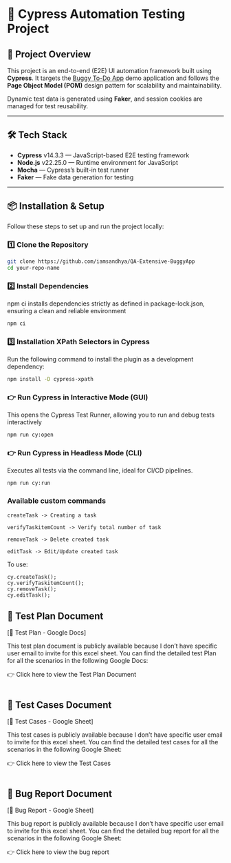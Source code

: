 # 🚀 Cypress Automation Testing Project

## 📌 Project Overview

This project is an end-to-end (E2E) UI automation framework built using **Cypress**. It targets the [Buggy To-Do App](https://bug-test-swart.vercel.app/) demo application and follows the **Page Object Model (POM)** design pattern for scalability and maintainability.

Dynamic test data is generated using **Faker**, and session cookies are managed for test reusability.

---

## 🛠️ Tech Stack

- **Cypress** v14.3.3 — JavaScript-based E2E testing framework
- **Node.js** v22.25.0 — Runtime environment for JavaScript
- **Mocha** — Cypress’s built-in test runner
- **Faker** — Fake data generation for testing

---

## 📦 Installation & Setup

Follow these steps to set up and run the project locally:

### 1️⃣ Clone the Repository

```bash
git clone https://github.com/iamsandhya/QA-Extensive-BuggyApp
cd your-repo-name
```
### 2️⃣ Install Dependencies
npm ci installs dependencies strictly as defined in package-lock.json, ensuring a clean and reliable environment
```bash
npm ci
```

### 3️⃣ Installation XPath Selectors in Cypress

Run the following command to install the plugin as a development dependency:
```bash
npm install -D cypress-xpath
```

### 👉 Run Cypress in Interactive Mode (GUI)
This opens the Cypress Test Runner, allowing you to run and debug tests interactively
```bash
npm run cy:open
```

### 👉 Run Cypress in Headless Mode (CLI)
Executes all tests via the command line, ideal for CI/CD pipelines.
```bash
npm run cy:run
```

### Available custom commands
```
createTask -> Creating a task

verifyTaskitemCount -> Verify total number of task

removeTask -> Delete created task

editTask -> Edit/Update created task

```
To use: 
```
cy.createTask();
cy.verifyTaskitemCount();
cy.removeTask();
cy.editTask();
```

## 📄 Test Plan Document
[📑 Test Plan - Google Docs]

This test plan document is publicly available because I don’t have specific user email to invite for this excel sheet.
You can find the detailed test Plan for all the scenarios in the following Google Docs:


👉 Click here to view the Test Plan Document
```

```

## 📄 Test Cases Document
[📑 Test Cases - Google Sheet]

This test cases is publicly available because I don’t have specific user email to invite for this excel sheet.
You can find the detailed test cases for all the scenarios in the following Google Sheet:


👉 Click here to view the Test Cases
```

```

## 📄 Bug Report Document
[📑 Bug Report - Google Sheet]

This bug report is publicly available because I don’t have specific user email to invite for this excel sheet.
You can find the detailed bug report for all the scenarios in the following Google Sheet:


👉 Click here to view the bug report
```

```